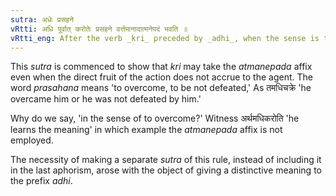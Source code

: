 ```yaml
---
sutra: अधेः प्रसहने
vRtti: अधि पूर्वात् करोतेः प्रसहने वर्त्तमानादात्मनेपदं भवति ॥
vRtti_eng: After the verb _kri_ preceded by _adhi_, when the sense is that of 'overcoming or defeat,' the _Atmanepada_ is used, even when the fruit of the action does not accrue to the agent.
---
```

This _sutra_ is commenced to show that _kri_ may take the _atmanepada_ affix even when the direct fruit of the action does not accrue to the agent. The word _prasahana_ means 'to overcome, to be not defeated,' As तमधिचक्रे 'he overcame him or he was not defeated by him.'

Why do we say, 'in the sense of to overcome?' Witness अर्थमधिकरोति 'he learns the meaning' in which example the _atmanepada_ affix is not employed.

The necessity of making a separate _sutra_ of this rule, instead of including it in the last aphorism, arose with the object of giving a distinctive meaning to the prefix _adhi_.
